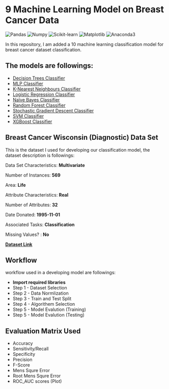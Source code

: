 # 9  Machine Learning Model on Breast Cancer Data
![Pandas](https://img.shields.io/badge/Pandas-v1.0.4-blue) ![Numpy](https://img.shields.io/badge/Numpy-v1.18.5-brightgreen) ![Scikit-learn](https://img.shields.io/badge/Scikit--learn-v0.23.1-orange) ![Matplotlib](https://img.shields.io/badge/Matplotlib-v3.2.2-red) ![Anaconda3](https://img.shields.io/badge/Anaconda3-v2020.2-green) 

In this repository, I am added a 10 machine learning classification model for breast cancer dataset classification.

## The models are followings:
- [Decision Trees Classifier](https://github.com/TechyNilesh/Machine-Learning-Model-on-Breast-Cancer-Data/blob/master/Decision_Trees_Classifier.ipynb "Decision Trees Classifier")
- [MLP Classifier ](https://github.com/TechyNilesh/Machine-Learning-Model-on-Breast-Cancer-Data/blob/master/MLP_Classifier.ipynb "MLP Classifier ")
- [K-Nearest Neighbours Classifier](https://github.com/TechyNilesh/Machine-Learning-Model-on-Breast-Cancer-Data/blob/master/K-Nearest_Neighbours_Classifier.ipynb "K-Nearest Neighbours Classifier")
- [Logistic Regression Classifier](https://github.com/TechyNilesh/Machine-Learning-Model-on-Breast-Cancer-Data/blob/master/Logistic_Regression_Classifier.ipynb "Logistic Regression Classifier")
- [Naïve Bayes Classifier](https://github.com/TechyNilesh/Machine-Learning-Model-on-Breast-Cancer-Data/blob/master/Na%C3%AFve_Bayes_Classifier.ipynb "Naïve Bayes Classifier")
- [Random Forest Classifier](https://github.com/TechyNilesh/Machine-Learning-Model-on-Breast-Cancer-Data/blob/master/Random_Forest_Classifier.ipynb "Random Forest Classifier")
- [Stochastic Gradient Descent Classifier](https://github.com/TechyNilesh/Machine-Learning-Model-on-Breast-Cancer-Data/blob/master/Stochastic_Gradient_Descent_Classifier.ipynb "Stochastic Gradient Descent Classifier")
- [ SVM Classifier](https://github.com/TechyNilesh/Machine-Learning-Model-on-Breast-Cancer-Data/blob/master/SVM_Classifier.ipynb " SVM Classifier")
- [XGBoost Classifier](https://github.com/TechyNilesh/Machine-Learning-Model-on-Breast-Cancer-Data/blob/master/SVM_Classifier.ipynb "XGBoost Classifier")

## Breast Cancer Wisconsin (Diagnostic) Data Set
This is the dataset I used for developing our classification model, the dataset description is followings:

Data Set Characteristics:  **Multivariate**

Number of Instances: **569**

Area: **Life**

Attribute Characteristics:  **Real**

Number of Attributes: **32**

Date Donated: **1995-11-01**

Associated Tasks: **Classification**

Missing Values? : **No**

**[Dataset Link ](https://github.com/TechyNilesh/Machine-Learning-Model-on-Breast-Cancer-Data/blob/master/breast_cancer_data.csv "Dataset Link ")**

## Workflow 
workflow used in a developing model are followings:
-  **Import required libraries**
- Step 1 - Dataset Selection
- Step 2 - Data Normlization 
- Step 3 - Train and Test Split
- Step 4 - Algorithem Selection
- Step 5 - Model Evalution (Training)
- Step 5 - Model Evalution (Testing)

## Evaluation Matrix Used

- Accuracy
- Sensitivity/Recall
- Specificity
- Precision
- F-Score
- Mens Squre Error
- Root Mens Squre Error
- ROC_AUC scores (Plot)
